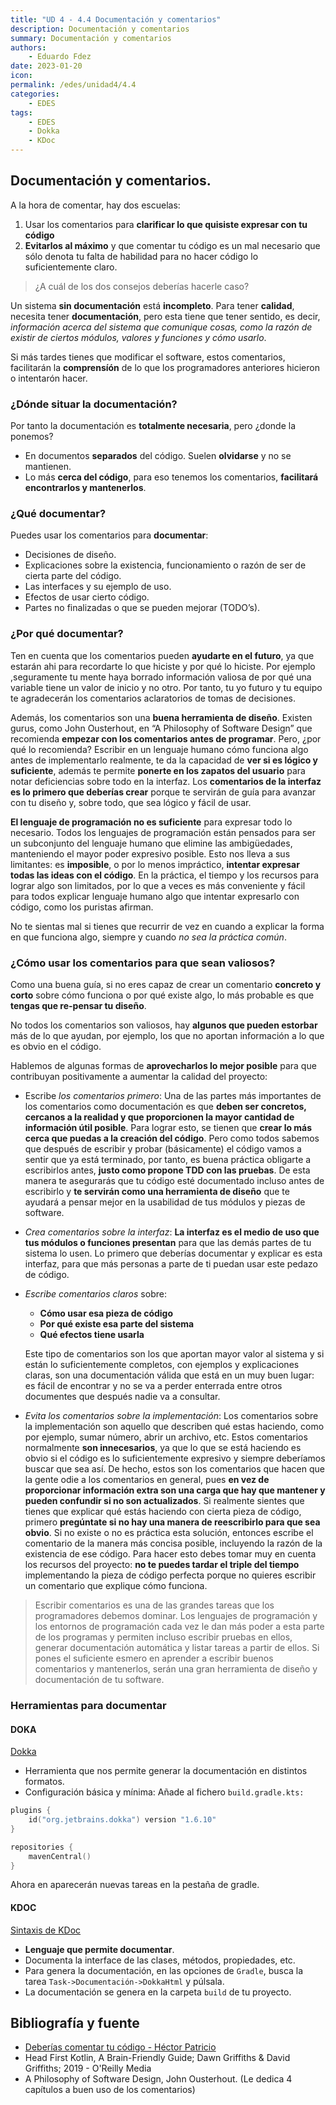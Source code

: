 ```yaml
---
title: "UD 4 - 4.4 Documentación y comentarios"
description: Documentación y comentarios
summary: Documentación y comentarios
authors:
    - Eduardo Fdez
date: 2023-01-20
icon:   
permalink: /edes/unidad4/4.4
categories:
    - EDES
tags:
    - EDES
    - Dokka
    - KDoc
---
```


## Documentación y comentarios.

A la hora de comentar, hay dos escuelas:

1. Usar los comentarios para **clarificar lo que quisiste expresar con tu código**
2. **Evitarlos al máximo** y que comentar tu código es un mal necesario que sólo denota tu falta de habilidad para no hacer código lo suficientemente claro.

>¿A cuál de los dos consejos deberías hacerle caso?

Un sistema **sin documentación** está **incompleto**. Para tener **calidad**, necesita tener **documentación**, pero esta tiene que tener sentido,  es decir, *información acerca del sistema que comunique cosas, como la razón de existir de ciertos módulos, valores y funciones y cómo usarlo*.

Si más tardes tienes que modificar el software, estos comentarios, facilitarán la **comprensíón** de lo que los programadores anteriores hicieron o intentarón hacer.

### ¿Dónde situar la documentación?

Por tanto la documentación es **totalmente necesaria**, pero ¿donde la ponemos?    

- En documentos **separados** del código. Suelen **olvidarse** y no se mantienen.
- Lo más **cerca del código**, para eso tenemos los comentarios, **facilitará encontrarlos y mantenerlos**.
  

### ¿Qué documentar?

Puedes usar los comentarios para **documentar**:
- Decisiones de diseño.
- Explicaciones sobre la existencia, funcionamiento o razón de ser de cierta parte del código.
- Las interfaces y su ejemplo de uso.
- Efectos de usar cierto código.
- Partes no finalizadas o que se pueden mejorar (TODO’s).

### ¿Por qué documentar?
Ten en cuenta que los comentarios pueden **ayudarte en el futuro**, ya que estarán ahi para recordarte lo que hiciste y por qué lo hiciste. Por ejemplo ,seguramente tu mente haya borrado información valiosa de por qué una variable tiene un valor de inicio y no otro. Por tanto, tu yo futuro y tu equipo te agradecerán los comentarios aclaratorios de tomas de decisiones.  

Además, los comentarios son una **buena herramienta de diseño**. Existen gurus, como John Ousterhout, en “A Philosophy of Software Design” que recomienda **empezar con los comentarios antes de programar**. Pero, ¿por qué lo recomienda? Escribir en un lenguaje humano cómo funciona algo antes de implementarlo realmente, te da la capacidad de
**ver si es lógico y suficiente**, además te permite **ponerte en los zapatos del usuario** para notar deficiencias sobre todo en la interfaz. Los **comentarios de la interfaz es lo primero que deberías crear** porque te servirán de guía para avanzar con tu diseño y, sobre todo, que sea lógico y fácil de usar.  

**El lenguaje de programación no es suficiente** para expresar todo lo necesario. Todos los lenguajes de programación están pensados para ser un subconjunto del lenguaje humano que elimine las ambigüedades, manteniendo el mayor poder expresivo posible. Esto nos lleva a sus limitantes: es **imposible**, o por lo menos impráctico, **intentar expresar todas las ideas con el código**.  En la práctica, el tiempo y los recursos para lograr algo son limitados, por lo que a veces es más conveniente y fácil para todos explicar lenguaje humano algo que intentar expresarlo con código, como los puristas afirman.  

No te sientas mal si tienes que recurrir de vez en cuando a explicar la forma en que funciona algo, siempre y cuando *no sea la práctica común*.

### ¿Cómo usar los comentarios para que sean valiosos?

Como una buena guía, si no eres capaz de crear un comentario **concreto y corto** sobre cómo funciona o por qué existe algo, lo más probable es que **tengas que re-pensar tu diseño**.

No todos los comentarios son valiosos, hay **algunos que pueden estorbar** más de lo que ayudan, por ejemplo, los que no aportan información a lo que es obvio en el código.

Hablemos de algunas formas de **aprovecharlos lo mejor posible** para que contribuyan positivamente a aumentar la calidad del proyecto:

- Escribe *los comentarios primero*: Una de las partes más importantes de los comentarios como documentación es que **deben ser concretos, cercanos a la realidad y que proporcionen la mayor cantidad de información útil posible**.  Para lograr esto, se tienen que **crear lo más cerca que puedas a la creación del código**. Pero como todos sabemos que después de escribir y probar (básicamente) el código vamos a sentir que ya está terminado, por tanto, es buena
  práctica obligarte a escribirlos antes, **justo como propone TDD con las pruebas**. De esta manera te asegurarás que tu código esté documentado incluso antes de escribirlo y **te servirán como una herramienta de diseño** que te ayudará a pensar mejor en la usabilidad de tus módulos y piezas de software.  


- *Crea comentarios sobre la interfaz*: **La interfaz es el medio de uso que tus módulos o funciones presentan** para que las demás partes de tu sistema lo usen. Lo primero que deberías documentar y explicar es esta interfaz, para que más personas a parte de ti puedan usar este pedazo de código.  


- *Escribe comentarios claros* sobre:  
  - **Cómo usar esa pieza de código**
  - **Por qué existe esa parte del sistema**
  - **Qué efectos tiene usarla**

  Este tipo de comentarios son los que aportan mayor valor al sistema y si están lo suficientemente completos, con ejemplos y explicaciones claras, son una documentación válida que está en un muy buen lugar: es fácil de encontrar y no se va a perder enterrada entre otros documentes que después nadie va a consultar.  


- *Evita los comentarios sobre la implementación*: Los comentarios sobre la implementación son aquello que describen qué estas haciendo, como por ejemplo, sumar número, abrir un archivo, etc. Estos comentarios normalmente **son innecesarios**, ya que lo que se está haciendo es obvio si el código es lo suficientemente expresivo y siempre deberíamos buscar que sea así. De hecho, estos son los comentarios que hacen que la gente odie a los comentarios en general, pues **en vez de proporcionar información extra son una carga que hay que mantener y pueden confundir si no son actualizados**. Si realmente sientes que tienes que explicar qué estás haciendo con cierta pieza de código, primero **pregúntate si no hay una manera de reescribirlo para que sea obvio**. Si no existe o no es práctica esta solución, entonces escribe el comentario de la manera más concisa posible, incluyendo la razón de la existencia de ese código. Para hacer esto debes tomar muy en cuenta los recursos del proyecto: **no te puedes tardar el triple del tiempo** implementando la pieza de código perfecta porque no quieres escribir un comentario que explique cómo funciona.

> Escribir comentarios es una de las grandes tareas que los programadores debemos dominar. Los lenguajes de programación y los entornos de programación cada vez le dan más poder a esta parte de los programas y permiten incluso escribir pruebas en ellos, generar documentación automática y listar tareas a partir de ellos.
> Si pones el suficiente esmero en aprender a escribir buenos comentarios y mantenerlos, serán una gran herramienta de diseño y documentación de tu software.

### Herramientas para documentar
#### DOKA
[Dokka](https://kotlin.github.io/dokka/1.6.10/)

- Herramienta que nos permite generar la documentación en distintos formatos.
- Configuración básica y mínima: Añade al fichero `build.gradle.kts:`

```kotlin
plugins {
    id("org.jetbrains.dokka") version "1.6.10"
}

repositories {
    mavenCentral()
}
```
Ahora en aparecerán nuevas tareas en la pestaña de gradle.

#### KDOC

[Sintaxis de KDoc](https://kotlinlang.org/docs/kotlin-doc.html#kdoc-syntax)

- **Lenguaje que permite documentar**.
- Documenta la interface de las clases, métodos, propiedades, etc.
- Para genera la documentación, en las opciones de `Gradle`, busca la tarea `Task->Documentación->DokkaHtml` y púlsala.
- La documentación se genera en la carpeta `build` de tu proyecto.

## Bibliografía y fuente
* [Deberías comentar tu código - Héctor Patricio](https://blog.thedojo.mx/2020/12/30/deberias-comentar-tu-codigo.html)
* Head First Kotlin, A Brain-Friendly Guide; Dawn Griffiths & David Griffiths; 2019 - O'Reilly Media
* A Philosophy of Software Design, John Ousterhout. (Le dedica 4 capítulos a buen uso de los comentarios)
